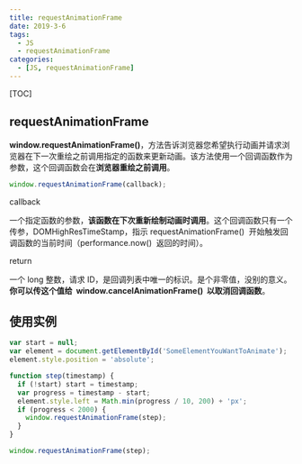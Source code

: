 ```yaml
---
title: requestAnimationFrame
date: 2019-3-6
tags:
  - JS
  - requestAnimationFrame
categories:
  - [JS, requestAnimationFrame]
---
```


[TOC]

## requestAnimationFrame

**window.requestAnimationFrame()**，方法告诉浏览器您希望执行动画并请求浏览器在下一次重绘之前调用指定的函数来更新动画。该方法使用一个回调函数作为参数，这个回调函数会在**浏览器重绘之前调用**。

```js
window.requestAnimationFrame(callback);
```

callback

一个指定函数的参数，**该函数在下次重新绘制动画时调用**。这个回调函数只有一个传参，DOMHighResTimeStamp，指示 requestAnimationFrame()  开始触发回调函数的当前时间（performance.now()  返回的时间）。

return

一个 long 整数，请求 ID，是回调列表中唯一的标识。是个非零值，没别的意义。**你可以传这个值给  window.cancelAnimationFrame()  以取消回调函数**。

## 使用实例

```js
var start = null;
var element = document.getElementById('SomeElementYouWantToAnimate');
element.style.position = 'absolute';

function step(timestamp) {
  if (!start) start = timestamp;
  var progress = timestamp - start;
  element.style.left = Math.min(progress / 10, 200) + 'px';
  if (progress < 2000) {
    window.requestAnimationFrame(step);
  }
}

window.requestAnimationFrame(step);
```

